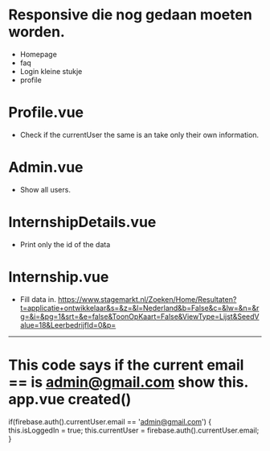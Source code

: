 # Responsive die nog gedaan moeten worden.
  - Homepage
  - faq
  - Login kleine stukje
  - profile

# Profile.vue
  - Check if the currentUser the same is an take only their own information.

# Admin.vue
  - Show all users.


# InternshipDetails.vue
  - Print only the id of the data

# Internship.vue
  - Fill data in.
  https://www.stagemarkt.nl/Zoeken/Home/Resultaten?t=applicatie+ontwikkelaar&s=&z=&l=Nederland&b=False&c=&lw=&n=&rg=&i=&pg=1&srt=&e=false&ToonOpKaart=False&ViewType=Lijst&SeedValue=18&LeerbedrijfId=0&p=

------

# This code says if the current email == is admin@gmail.com show this. app.vue created()
  if(firebase.auth().currentUser.email == 'admin@gmail.com') {
    this.isLoggedIn = true;
    this.currentUser = firebase.auth().currentUser.email;
  }